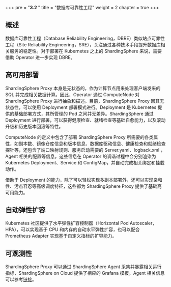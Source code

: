 +++
pre = "<b>3.2 </b>"
title = "数据库可靠性工程"
weight = 2
chapter = true
+++

## 概述

数据库可靠性工程（Database Reliability Engineering，DBRE）类似站点可靠性工程（Site Reliability Engineering，SRE），关注通过各种技术手段提升数据库相关服务的稳定性。对于部署在 Kubernetes 之上的 ShardingSphere 来说，需要借助 Operator 进一步实现 DBRE。

## 高可用部署

ShardingSphere Proxy 本身是无状态的，作为计算节点用来处理客户端发来的 SQL 并完成相关数据计算。因此，Operator 通过 ComputeNode 对 ShardingSphere Proxy 进行抽象和描述。目前，ShardingSphere Proxy 因其无状态性，可以使用 Deployment 部署模式进行。Deployment 是 Kubernetes 提供的基础部署方式，其所管理的 Pod 之间并无差异。ShardingSphere 通过 Deployment 进行部署，可以获得健康检查、就绪检查等基础自愈能力，以及滚动升级和历史版本回滚等特性。

ComputeNode 的定义中包含了部署 ShardingSphere Proxy 所需要的各类属性，如副本数、镜像仓库信息和版本信息、数据库驱动信息、健康检查和就绪检查探针等，还包含了端口映射规则、服务启动需要的 Server.yaml、logback.xml ，Agent 相关的配置等信息。这些信息在 Operator 的调谐过程中会分别渲染为 Kubernetes Deployment、Service 和 ConfigMap，并自动完成相关绑定和挂载动作。

借助于 Deployment 的能力，除了可以轻松实现多副本部署外，还可以实现亲和性、污点容忍等高级调度特征，这些都为 ShardingSphere Proxy 提供了基础高可用能力。

## 自动弹性扩容

Kubernetes 社区提供了水平弹性扩容控制器（Horizontal Pod Autoscaler，HPA），可以实现基于 CPU 和内存的自动水平弹性扩容，也可以配合 Prometheus Adapter 实现基于自定义指标的扩容能力。

## 可观测性

ShardingSphere Proxy 可以通过 ShardingSphere Agent 采集并暴露相关运行指标，ShardingSphere on Cloud 提供了相应的 Grafana 模板。Agent 相关信息可以参考[链接](https://shardingsphere.apache.org/document/current/en/user-manual/shardingsphere-proxy/observability/)。
